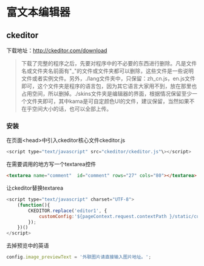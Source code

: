 # 富文本编辑器

## ckeditor

下载地址：http://ckeditor.com/download

> 下载了完整的程序之后，先要对程序中的不必要的东西进行删除。凡是文件名或文件夹名前面有"\_"的文件或文件夹都可以删除，这些文件是一些说明文件或者实例文件。另外，./lang文件夹中，只保留：zh_cn.js，en.js文件即可，这个文件夹是程序的语言包，因为其它语言大家用不到，放在那里也占用空间，所以删掉。./skins文件夹是编辑器的界面，根据情况保留至少一个文件夹即可，其中kama是可自定颜色UI的文件，建议保留，当然如果不在乎空间大小的话，也可以全部上传。


### 安装

在页面<head\>中引入ckeditor核心文件ckeditor.js 
``` javascript 
<script type="text/javascript" src="ckeditor/ckeditor.js"\></script>
```
在需要调用的地方写一个textarea控件
``` html 
<textarea name="comment"  id="comment" rows="27" cols="80"></textarea>
```

让ckeditor替换textarea
``` javascript
<script type="text/javascript" charset="UTF-8">
	(function(){
		CKEDITOR.replace('editor1', {
			customConfig:'${pageContext.request.contextPath }/static/custom/ckeditor-config.js'
		});
	})()
</script>
```

去掉预览中的英语
``` javascript
config.image_previewText = '外联图片请直接输入图片地址。';
```
